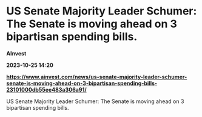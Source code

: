 # US Senate Majority Leader Schumer: The Senate is moving ahead on 3 bipartisan spending bills.
**AInvest**

**2023-10-25 14:20**

**https://www.ainvest.com/news/us-senate-majority-leader-schumer-senate-is-moving-ahead-on-3-bipartisan-spending-bills-23101000db55ee483a306a91/**

US Senate Majority Leader Schumer: The Senate is moving ahead on 3 bipartisan spending bills.